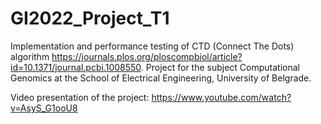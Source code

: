 # GI2022_Project_T1
Implementation and performance testing of CTD (Connect The Dots) algorithm https://journals.plos.org/ploscompbiol/article?id=10.1371/journal.pcbi.1008550. Project for the subject Computational Genomics at the School of Electrical Engineering, University of Belgrade.

Video presentation of the project:
https://www.youtube.com/watch?v=AsyS_G1ooU8
